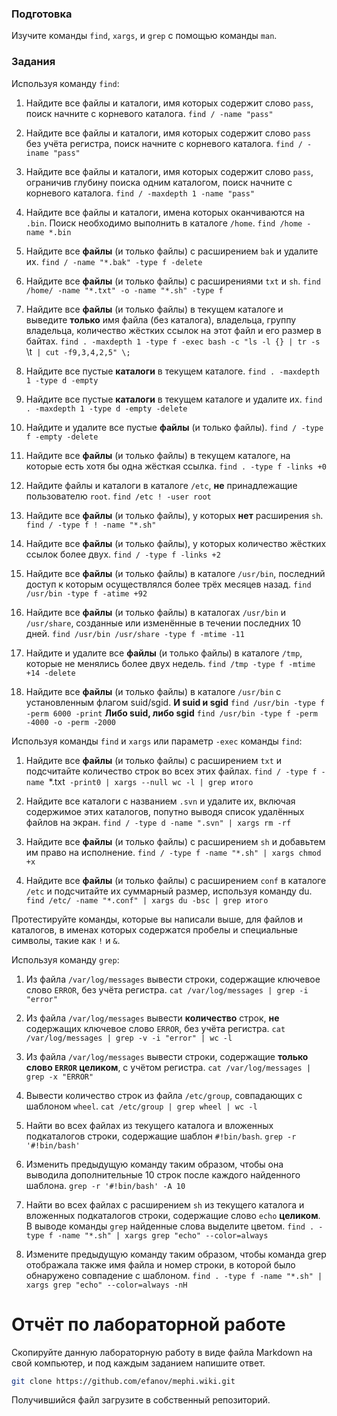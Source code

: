 ### Подготовка

Изучите команды `find`, `xargs`, и `grep` с помощью команды `man`.

### Задания

Используя команду `find`:

1. Найдите все файлы и каталоги, имя которых содержит слово `pass`, поиск начните с корневого каталога.
`find / -name "pass" `

1. Найдите все файлы и каталоги, имя которых содержит слово `pass` без учёта регистра, поиск начните с корневого каталога.
`find / -iname "pass" `

1. Найдите все файлы и каталоги, имя которых содержит слово `pass`, ограничив глубину поиска одним каталогом, поиск начните с корневого каталога.
`find / -maxdepth 1 -name "pass" `

1. Найдите все файлы и каталоги, имена которых оканчиваются на `.bin`. Поиск необходимо выполнить в каталоге `/home`.
`find /home -name *.bin`

1. Найдите все **файлы** (и только файлы) с расширением `bak` и удалите их.
`find / -name "*.bak" -type f -delete`

1. Найдите все **файлы** (и только файлы) с расширениями `txt` и `sh`.
`find /home/ -name "*.txt" -o -name "*.sh" -type f`

1. Найдите все **файлы** (и только файлы) в текущем каталоге и выведите **только** имя файла (без каталога), владельца, группу владельца, количество жёстких ссылок на этот файл и его размер в байтах.
`find . -maxdepth 1 -type f -exec bash -c "ls -l {} | tr -s ` ` `\t` | cut -f9,3,4,2,5" \;`

1. Найдите все пустые **каталоги** в текущем каталоге.
`find . -maxdepth 1 -type d -empty`

1. Найдите все пустые **каталоги** в текущем каталоге и удалите их.
`find . -maxdepth 1 -type d -empty -delete`

1. Найдите и удалите все пустые **файлы** (и только файлы).
`find / -type f -empty -delete`

1. Найдите все **файлы** (и только файлы) в текущем каталоге, на которые есть хотя бы одна жёсткая ссылка.
`find . -type f -links +0`

1. Найдите файлы и каталоги в каталоге `/etc`, **не** принадлежащие пользователю `root`.
`find /etc ! -user root`

1. Найдите все **файлы** (и только файлы), у которых **нет** расширения `sh`.
`find / -type f ! -name "*.sh"`

1. Найдите все **файлы** (и только файлы), у которых количество жёстких ссылок более двух.
`find / -type f -links +2`

1. Найдите все **файлы** (и только файлы) в каталоге `/usr/bin`, последний доступ к которым осуществлялся более трёх месяцев назад.
`find /usr/bin -type f -atime +92`

1. Найдите все **файлы** (и только файлы) в каталогах `/usr/bin` и `/usr/share`, созданные или изменённые в течении последних 10 дней.
`find /usr/bin /usr/share -type f -mtime -11`

1. Найдите и удалите все **файлы** (и только файлы) в каталоге `/tmp`, которые не менялись более двух недель.
`find /tmp -type f -mtime +14 -delete`
1. Найдите все **файлы** (и только файлы) в каталоге `/usr/bin` с 
установленным флагом suid/sgid.
**И suid и sgid**
`find /usr/bin -type f -perm 6000 -print`
**Либо suid, либо sgid**
`find /usr/bin -type f -perm -4000 -o -perm -2000`

Используя команды `find` и `xargs` или параметр `-exec` команды `find`:

1. Найдите все **файлы** (и только файлы) с расширением `txt` и подсчитайте количество строк во всех этих файлах.
`find / -type f -name `*.txt` -print0 | xargs --null wc -l | grep итого`

1. Найдите все каталоги с названием `.svn` и удалите их, включая содержимое этих каталогов, попутно выводя список удалённых файлов на экран.
`find / -type d -name ".svn" | xargs rm -rf`

1. Найдите все **файлы** (и только файлы) с расширением `sh` и добавьтем им право на исполнение.
`find / -type f -name "*.sh" | xargs chmod +x`

1. Найдите все **файлы** (и только файлы) с расширением `conf` в каталоге `/etc` и подсчитайте их суммарный размер, используя команду du.
`find /etc/ -name "*.conf" | xargs du -bsc | grep итого`

Протестируйте команды, которые вы написали выше, для файлов и каталогов, в именах которых содержатся пробелы и специальные символы, такие как `!` и `&`.

Используя команду `grep`:

1. Из файла `/var/log/messages` вывести строки, содержащие ключевое слово `ERROR`, без учёта регистра.
`cat /var/log/messages | grep -i "error"`

1. Из файла `/var/log/messages` вывести **количество** строк, **не** содержащих ключевое слово `ERROR`, без учёта регистра.
`cat /var/log/messages | grep -v -i "error" | wc -l`

1. Из файла `/var/log/messages` вывести строки, содержащие **только слово `ERROR` целиком**, с учётом регистра.
`cat /var/log/messages | grep -x "ERROR"`

1. Вывести количество строк из файла `/etc/group`, совпадающих с шаблоном `wheel`.
`cat /etc/group | grep wheel | wc -l`

1. Найти во всех файлах из текущего каталога и вложенных подкаталогов строки, содержащие шаблон `#!bin/bash`.
`grep -r '#!bin/bash'`

1. Изменить предыдущую команду таким образом, чтобы она выводила 
дополнительные 10 строк после каждого найденного шаблона.
`grep -r '#!bin/bash' -A 10`

1. Найти во всех файлах с расширением `sh` из текущего каталога и вложенных подкаталогов строки, содержащие слово `echo` **целиком**. В выводе команды `grep` найденные слова выделите цветом.
`find . -type f -name "*.sh" | xargs grep "echo" --color=always`

1. Измените предыдущую команду таким образом, чтобы команда grep отображала также имя файла и номер строки, в которой было обнаружено совпадение с шаблоном.
`find . -type f -name "*.sh" | xargs grep "echo" --color=always -nH`

# Отчёт по лабораторной работе

Скопируйте данную лабораторную работу в виде файла Markdown на свой компьютер, и под каждым заданием напишите ответ.

```sh
git clone https://github.com/efanov/mephi.wiki.git
```

Получившийся файл загрузите в собственный репозиторий.
